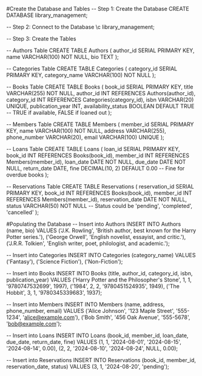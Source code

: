 #Create the Database and Tables
-- Step 1: Create the Database
CREATE DATABASE library_management;

-- Step 2: Connect to the Database
\c library_management;

-- Step 3: Create the Tables

-- Authors Table
CREATE TABLE Authors (
    author_id SERIAL PRIMARY KEY,
    name VARCHAR(100) NOT NULL,
    bio TEXT
);

-- Categories Table
CREATE TABLE Categories (
    category_id SERIAL PRIMARY KEY,
    category_name VARCHAR(100) NOT NULL
);

-- Books Table
CREATE TABLE Books (
    book_id SERIAL PRIMARY KEY,
    title VARCHAR(255) NOT NULL,
    author_id INT REFERENCES Authors(author_id),
    category_id INT REFERENCES Categories(category_id),
    isbn VARCHAR(20) UNIQUE,
    publication_year INT,
    availability_status BOOLEAN DEFAULT TRUE -- TRUE if available, FALSE if loaned out
);

-- Members Table
CREATE TABLE Members (
    member_id SERIAL PRIMARY KEY,
    name VARCHAR(100) NOT NULL,
    address VARCHAR(255),
    phone_number VARCHAR(20),
    email VARCHAR(100) UNIQUE
);

-- Loans Table
CREATE TABLE Loans (
    loan_id SERIAL PRIMARY KEY,
    book_id INT REFERENCES Books(book_id),
    member_id INT REFERENCES Members(member_id),
    loan_date DATE NOT NULL,
    due_date DATE NOT NULL,
    return_date DATE,
    fine DECIMAL(10, 2) DEFAULT 0.00 -- Fine for overdue books
);

-- Reservations Table
CREATE TABLE Reservations (
    reservation_id SERIAL PRIMARY KEY,
    book_id INT REFERENCES Books(book_id),
    member_id INT REFERENCES Members(member_id),
    reservation_date DATE NOT NULL,
    status VARCHAR(50) NOT NULL -- Status could be 'pending', 'completed', 'cancelled'
);

#Populating the Database
-- Insert into Authors
INSERT INTO Authors (name, bio) VALUES
('J.K. Rowling', 'British author, best known for the Harry Potter series.'),
('George Orwell', 'English novelist, essayist, and critic.'),
('J.R.R. Tolkien', 'English writer, poet, philologist, and academic.');

-- Insert into Categories
INSERT INTO Categories (category_name) VALUES
('Fantasy'),
('Science Fiction'),
('Non-Fiction');

-- Insert into Books
INSERT INTO Books (title, author_id, category_id, isbn, publication_year) VALUES
('Harry Potter and the Philosopher\'s Stone', 1, 1, '9780747532699', 1997),
('1984', 2, 2, '9780451524935', 1949),
('The Hobbit', 3, 1, '9780345339683', 1937);

-- Insert into Members
INSERT INTO Members (name, address, phone_number, email) VALUES
('Alice Johnson', '123 Maple Street', '555-1234', 'alice@example.com'),
('Bob Smith', '456 Oak Avenue', '555-5678', 'bob@example.com');

-- Insert into Loans
INSERT INTO Loans (book_id, member_id, loan_date, due_date, return_date, fine) VALUES
(1, 1, '2024-08-01', '2024-08-15', '2024-08-14', 0.00),
(2, 2, '2024-08-10', '2024-08-24', NULL, 0.00);

-- Insert into Reservations
INSERT INTO Reservations (book_id, member_id, reservation_date, status) VALUES
(3, 1, '2024-08-20', 'pending');
